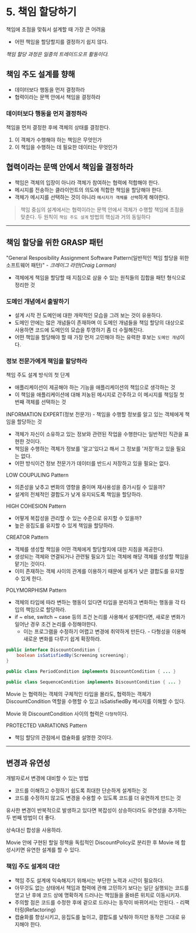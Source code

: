 # 5. 책임 할당하기

책임에 초점을 맞춰서 설계할 때 가장 큰 어려움

- 어떤 책임을 할당할지를 결정하기 쉽지 않다.

*책임 할당 과정은 일종의 트레이드오프 활동이다.*

## 책임 주도 설계를 향해

- 데이터보다 행동을 먼저 결정하라
- 협력이라는 문맥 안에서 책임을 결정하라

### 데이터보다 행동을 먼저 결정하라

책임을 먼저 결정한 후에 객체의 상태를 결정한다.

1. 이 객체가 수행해야 하는 책임은 무엇인가
2. 이 책임을 수행하는 데 필요한 데이터는 무엇인가

## 협력이라는 문맥 안에서 책임을 결정하라

- 책임은 객체의 입장이 아니라 객체가 참여하는 협력에 적합해야 한다.
- 메시지를 전송하는 클라이언트의 의도에 적합한 책임을 할당해야 한다.
- 객체가 메시지를 선택하는 것이 아니라 `메시지가 객체를 선택`하게 해야한다.

> 책임 중심의 설계에서는 협력이라는 문맥 안에서 객체가 수행할 책임에 초점을 맞춘다.
두 원칙이 `책임 주도 설계` 방법의 핵심과 거의 동일하다

---

## 책임 할당을 위한 GRASP 패턴

"General Resposibility Assignment Software Pattern(일반적인 책임 할당을 위한 소프트웨어 패턴)" - *크레이그 라만(Craig Larman)*

- 객체에게 책임을 할당할 때 지침으로 삼을 수 있는 원칙들의 집합을 패턴 형식으로 정리한 것

### 도메인 개념에서 출발하기

- 설계 시작 전 도메인에 대한 개략적인 모습을 그려 보는 것이 유용하다.
- 도메인 안에는 많은 개념들이 존재하며 이 도메인 개념들을 책임 할당의 대상으로 사용하면 코드에 도메인의 모습을 투영하기 좀 더 수월해진다.
- 어떤 책임을 할당해야 할 때 가장 먼저 고민해야 하는 유력한 후보는 `도메인 개념`이다.

### 정보 전문가에게 책임을 할당하라

책임 주도 설계 방식의 첫 단계

- 애플리케이션이 제공해야 하는 기능을 애플리케이션의 책임으로 생각하는 것
- 이 책임을 애플리케이션에 대해 저농된 메시지로 간주하고 이 메시지를 책임질 첫 번째 객체를 선택하는 것

INFORMATION EXPERT(정보 전문가) - 책임을 수행할 정보를 알고 있는 객체에게 책임을 할당하는 것

- 객체가 자신이 소유하고 있는 정보와 관련된 작업을 수행한다는 일반적인 직관을 표현한 것이다.
- 책임을 수행하는 객체가 정보를 '알고'있다고 해서 그 정보를 '저장'하고 있을 필요는 없다.
- 어떤 방식이건 정보 전문가가 데이터를 반드시 저장하고 있을 필요는 없다.

LOW COUPULING Pattern

- 의존성을 낮추고 변화의 영향을 줄이며 재사용성을 증가시킬 수 있을까?
- 설계의 전체적인 결합도가 낮게 유지되도록 책임을 할당하라.

HIGH COHESION Pattern

- 어떻게 복잡성을 관리할 수 있는 수준으로 유지할 수 있을까?
- 높은 응집도를 유지할 수 있게 책임을 할당하라.

CREATOR Pattern

- 객체를 생성할 책임을 어떤 객체에게 할당할지에 대한 지침을 제공한다.
- 생성되는 객체와 연결되거나 관련될 필요가 있는 객체에 해당 객체를 생성할 책임을 맡기는 것이다.
- 이미 존재하는 객체 사이의 관계를 이용하기 때문에 설계가 낮은 결합도를 유지할 수 있게 한다.

POLYMORPHISM Pattern

- 객체의 타입에 따라 변하는 행동이 있다면 타입을 분리하고 변화하는 행동을 각 타입의 책임으로 할당하라.
- if ~ else, switch ~ case 등의 조건 논리를 사용해서 설계한다면, 새로운 변화가 일어난 경우 조건 논리를 수정해야한다.
    - 이는 프로그램을 수정하기 어렵고 변경에 취약하게 만든다. - 다형성을 이용해 새로운 변화를 다루기 쉽게 확장하라.

```java
public interface DiscountCondition {
    boolean isSatisfiedBy(Screening screening);
}
```

```java
public class PeriodCondition implements DiscountCondition { ... }

public class SequenceCondition implements DiscountCondition { ... }
```

Movie 는 협력하는 객체의 구체적인 타입을 몰라도, 협력하는 객체가 DiscountCondition 역할을 수행할 수 있고 isSatisfiedBy 메시지를 이해할 수 있다.

Movie 와 DiscountCondition 사이의 협력은 `다형적`이다.

PROTECTED VARIATIONS Pattern

- 책임 할당의 관점에서 캡슐화를 설명한 것이다.

---

## 변경과 유연성

개발자로서 변경에 대비할 수 있는 방법

- 코드를 이해하고 수정하기 쉽도록 최대한 단순하게 설계하는 것
- 코드를 수정하지 않고도 변경을 수용할 수 있도록 코드를 더 유연하게 만드는 것

유사한 변경이 반복적으로 발생하고 있다면 복잡성이 상승하더라도 유연성을 추가하는 두 번째 방법이 더 좋다.

상속대신 합성을 사용하라.

Movie 안에 구현된 할일 정책을 독립적인 DiscountPolicy로 분리한 후 Movie 에 합성시키면 유연한 설계를 할 수 있다.

### 책임 주도 설계의 대안

- 책임 주도 설계에 익숙해지기 위해서는 부단한 노력과 시간이 필요하다.
- 아무것도 없는 상태에서 책임과 협력에 관해 고민하기 보다는 일단 실행되는 코드를 얻고 난 후에 코드 상에 명확하게 드러나는 책임들을 올바른 위치로 이동시키자.
- 주의할 점은 코드를 수정한 후에 겉으로 드러나는 동작이 바뀌어서는 안된다. - 리팩터링(Refactoring)
- 캡슐화를 향상시키고, 응집도를 높이고, 결합도를 낮춰야 하지만 동작은 그대로 유지해야 한다.
